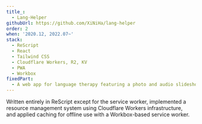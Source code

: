 ```yaml
---
title_:
  - Lang-Helper
githubUrl: https://github.com/XiNiHa/lang-helper
order: 2
when: '2020.12, 2022.07~'
stack:
  - ReScript
  - React
  - Tailwind CSS
  - Cloudflare Workers, R2, KV
  - PWA
  - Workbox
fixedPart:
  - A web app for language therapy featuring a photo and audio slideshow.
---
```


Written entirely in ReScript except for the service worker, implemented a resource management system using Cloudflare Workers infrastructure,<br>
and applied caching for offline use with a Workbox-based service worker.
